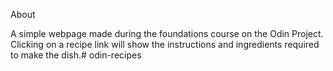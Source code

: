 About


A simple webpage made during the foundations course on the Odin Project. Clicking on a recipe link will show the instructions and ingredients required to make the dish.# odin-recipes
